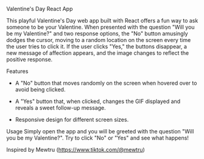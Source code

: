 Valentine's Day React App


This playful Valentine's Day web app built with React offers a fun way to ask someone to be your Valentine. When presented with the question "Will you be my Valentine?" and two response options, the "No" button amusingly dodges the cursor, moving to a random location on the screen every time the user tries to click it. If the user clicks "Yes," the buttons disappear, a new message of affection appears, and the image changes to reflect the positive response.

Features


- A "No" button that moves randomly on the screen when hovered over to avoid being clicked.


- A "Yes" button that, when clicked, changes the GIF displayed and reveals a sweet follow-up message.


- Responsive design for different screen sizes.


Usage
Simply open the app and you will be greeted with the question "Will you be my Valentine?". Try to click "No" or "Yes" and see what happens!

Inspired by Mewtru (https://www.tiktok.com/@mewtru)
